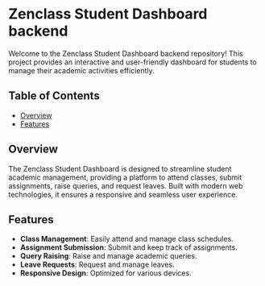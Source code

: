 # Zenclass Student Dashboard backend

Welcome to the Zenclass Student Dashboard backend repository! This project provides an interactive and user-friendly dashboard for students to manage their academic activities efficiently.

## Table of Contents

- [Overview](#overview)
- [Features](#features)

## Overview

The Zenclass Student Dashboard is designed to streamline student academic management, providing a platform to attend classes, submit assignments, raise queries, and request leaves. Built with modern web technologies, it ensures a responsive and seamless user experience.

## Features

- **Class Management**: Easily attend and manage class schedules.
- **Assignment Submission**: Submit and keep track of assignments.
- **Query Raising**: Raise and manage academic queries.
- **Leave Requests**: Request and manage leaves.
- **Responsive Design**: Optimized for various devices.
